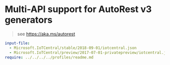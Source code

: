 # Multi-API support for AutoRest v3 generators

> see https://aka.ms/autorest

``` yaml $(enable-multi-api)
input-file:
  - Microsoft.IoTCentral/stable/2018-09-01/iotcentral.json
  - Microsoft.IoTCentral/preview/2017-07-01-privatepreview/iotcentral.json
require: ../../../../profiles/readme.md
```
